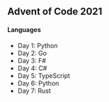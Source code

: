 ## Advent of Code 2021

#### Languages
- Day 1: Python
- Day 2: Go
- Day 3: F#
- Day 4: C#
- Day 5: TypeScript
- Day 6: Python
- Day 7: Rust
